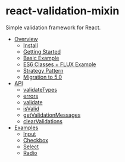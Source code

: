 # react-validation-mixin

Simple validation framework for React.

* [Overview](overview/README.md)
    * [Install](overview/install.md)
    * [Getting Started](overview/getting-started.md)
    * [Basic Example](overview/basic-example.md)
    * [ES6 Classes + FLUX Example](overview/es6-classes-flux.md)
    * [Strategy Pattern](overview/strategies.md)
    <!-- * [Custom Validations](overview/custom.md) -->
    * [Migration to 5.0](overview/migration-to-5.md)
* [API](api/README.md)
    * [validateTypes](api/validationTypes.md)
    * [errors](api/errors.md)
    * [validate](api/validate.md)
    * [isValid](api/isValid.md)
    * [getValidationMessages](api/getValidationMessages.md)
    * [clearValidations](api/clearValidations.md)
* [Examples](examples/README.md)
    * [Input](examples/input.md)
    * [Checkbox](examples/checkbox.md)
    * [Select](examples/select.md)
    * [Radio](examples/radio.md)
